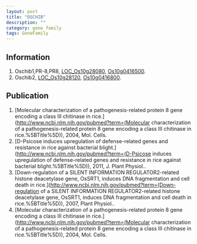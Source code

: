 ```yaml
---
layout: post
title: "OSCHIB"
description: ""
category: gene family
tags: GeneFamily
---
```


## Information
1. Oschib1,PR-8,PR8, [LOC_Os10g28080](http://rice.plantbiology.msu.edu/cgi-bin/ORF_infopage.cgi?orf=LOC_Os10g28080), [Os10g0416500](http://rapdb.dna.affrc.go.jp/viewer/gbrowse_details/irgsp1?name=Os10g0416500).
2. Oschib2, [LOC_Os10g28120](http://rice.plantbiology.msu.edu/cgi-bin/ORF_infopage.cgi?orf=LOC_Os10g28120), [Os10g0416800](http://rapdb.dna.affrc.go.jp/viewer/gbrowse_details/irgsp1?name=Os10g0416800).

## Publication
1. [Molecular characterization of a pathogenesis-related protein 8 gene encoding a class III chitinase in rice.](http://www.ncbi.nlm.nih.gov/pubmed?term=(Molecular characterization of a pathogenesis-related protein 8 gene encoding a class III chitinase in rice.%5BTitle%5D)), 2004, Mol. Cells.
2. [D-Psicose induces upregulation of defense-related genes and resistance in rice against bacterial blight.](http://www.ncbi.nlm.nih.gov/pubmed?term=(D-Psicose induces upregulation of defense-related genes and resistance in rice against bacterial blight.%5BTitle%5D)), 2011, J. Plant Physiol..
3. [Down-regulation of a SILENT INFORMATION REGULATOR2-related histone deacetylase gene, OsSRT1, induces DNA fragmentation and cell death in rice.](http://www.ncbi.nlm.nih.gov/pubmed?term=(Down-regulation of a SILENT INFORMATION REGULATOR2-related histone deacetylase gene, OsSRT1, induces DNA fragmentation and cell death in rice.%5BTitle%5D)), 2007, Plant Physiol..
4. [Molecular characterization of a pathogenesis-related protein 8 gene encoding a class III chitinase in rice.](http://www.ncbi.nlm.nih.gov/pubmed?term=(Molecular characterization of a pathogenesis-related protein 8 gene encoding a class III chitinase in rice.%5BTitle%5D)), 2004, Mol. Cells.


